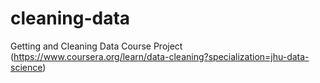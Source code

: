 # cleaning-data
Getting and Cleaning Data Course Project (https://www.coursera.org/learn/data-cleaning?specialization=jhu-data-science)
